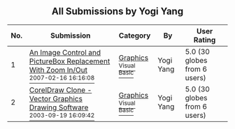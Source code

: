 ﻿<div align="center">

## All Submissions by Yogi Yang

</div>

No.  | Submission | Category | By   | User Rating
---- | ---------- | -------- | ---- | -----------
1 | [An Image Control and PictureBox Replacement With Zoom In/Out<br /><sup>2007-02-16 16:16:08</sup>](https://github.com/Planet-Source-Code/yogi-yang-an-image-control-and-picturebox-replacement-with-zoom-in-out__1-68509) | [Graphics<br /><sup>Visual Basic</sup>](../ByCategory/graphics__1-46.md) | Yogi Yang | 5.0 (30 globes from 6 users)
2 | [CorelDraw Clone \- Vector Graphics Drawing Software<br /><sup>2003-09-19 16:09:42</sup>](https://github.com/Planet-Source-Code/yogi-yang-coreldraw-clone-vector-graphics-drawing-software__1-69793) | [Graphics<br /><sup>Visual Basic</sup>](../ByCategory/graphics__1-46.md) | Yogi Yang | 5.0 (30 globes from 6 users)

